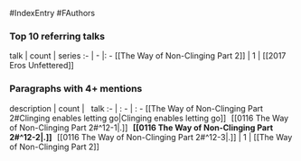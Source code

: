 #IndexEntry #FAuthors

### Top 10 referring talks
talk | count | series
:- | - |: -
[[The Way of Non-Clinging Part 2]] | 1 | [[2017 Eros Unfettered]]

### Paragraphs with 4+ mentions
description | count | &nbsp;&nbsp;talk
:- | : - | : -
[[The Way of Non-Clinging Part 2#Clinging enables letting go\|Clinging enables letting go]] &nbsp;&nbsp;[[0116 The Way of Non-Clinging Part 2#^12-1\|.]] &nbsp; **[[0116 The Way of Non-Clinging Part 2#^12-2\|.]]** &nbsp; [[0116 The Way of Non-Clinging Part 2#^12-3\|.]] | 1 | [[The Way of Non-Clinging Part 2]]

